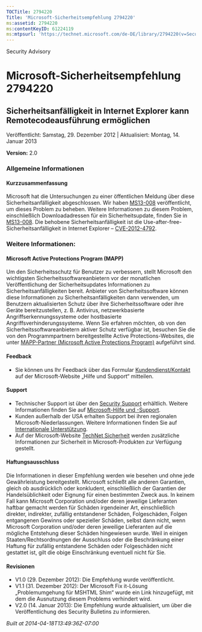 ```yaml
---
TOCTitle: 2794220
Title: 'Microsoft-Sicherheitsempfehlung 2794220'
ms:assetid: 2794220
ms:contentKeyID: 61224119
ms:mtpsurl: 'https://technet.microsoft.com/de-DE/library/2794220(v=Security.10)'
---
```


Security Advisory

Microsoft-Sicherheitsempfehlung 2794220
=======================================

Sicherheitsanfälligkeit in Internet Explorer kann Remotecodeausführung ermöglichen
----------------------------------------------------------------------------------

Veröffentlicht: Samstag, 29. Dezember 2012 | Aktualisiert: Montag, 14. Januar 2013

**Version:** 2.0

### Allgemeine Informationen

#### Kurzzusammenfassung

Microsoft hat die Untersuchungen zu einer öffentlichen Meldung über diese Sicherheitsanfälligkeit abgeschlossen. Wir haben [MS13-008](http://go.microsoft.com/fwlink/?linkid=275628) veröffentlicht, um dieses Problem zu beheben. Weitere Informationen zu diesem Problem, einschließlich Downloadadressen für ein Sicherheitsupdate, finden Sie in [MS13-008](http://go.microsoft.com/fwlink/?linkid=275628). Die behobene Sicherheitsanfälligkeit ist die Use-after-free-Sicherheitsanfälligkeit in Internet Explorer – [CVE-2012-4792](http://www.cve.mitre.org/cgi-bin/cvename.cgi?name=cve-2012-4792).

### Weitere Informationen:

#### Microsoft Active Protections Program (MAPP)

Um den Sicherheitsschutz für Benutzer zu verbessern, stellt Microsoft den wichtigsten Sicherheitssoftwareanbietern vor der monatlichen Veröffentlichung der Sicherheitsupdates Informationen zu Sicherheitsanfälligkeiten bereit. Anbieter von Sicherheitssoftware können diese Informationen zu Sicherheitsanfälligkeiten dann verwenden, um Benutzern aktualisierten Schutz über ihre Sicherheitssoftware oder ihre Geräte bereitzustellen, z. B. Antivirus, netzwerkbasierte Angriffserkennungssysteme oder hostbasierte Angriffsverhinderungssysteme. Wenn Sie erfahren möchten, ob von den Sicherheitssoftwareanbietern aktiver Schutz verfügbar ist, besuchen Sie die von den Programmpartnern bereitgestellte Active Protections-Websites, die unter [MAPP-Partner (Microsoft Active Protections Program)](http://go.microsoft.com/fwlink/?linkid=215201) aufgeführt sind.

#### Feedback

-   Sie können uns Ihr Feedback über das Formular [Kundendienst/Kontakt](http://support.microsoft.com/kb/?scid=sw;en;1257&showpage=1&ws=technet&sd=tech) auf der Microsoft-Website „Hilfe und Support“ mitteilen.

#### Support

-   Technischer Support ist über den [Security Support](http://go.microsoft.com/fwlink/?linkid=21131) erhältlich. Weitere Informationen finden Sie auf [Microsoft-Hilfe und -Support](http://support.microsoft.com/).
-   Kunden außerhalb der USA erhalten Support bei ihren regionalen Microsoft-Niederlassungen. Weitere Informationen finden Sie auf [Internationale Unterstützung](http://go.microsoft.com/fwlink/?linkid=21155).
-   Auf der Microsoft-Website [TechNet Sicherheit](http://technet.microsoft.com/de-de/security/default.aspx) werden zusätzliche Informationen zur Sicherheit in Microsoft-Produkten zur Verfügung gestellt.

#### Haftungsausschluss

Die Informationen in dieser Empfehlung werden wie besehen und ohne jede Gewährleistung bereitgestellt. Microsoft schließt alle anderen Garantien, gleich ob ausdrücklich oder konkludent, einschließlich der Garantien der Handelsüblichkeit oder Eignung für einen bestimmten Zweck aus. In keinem Fall kann Microsoft Corporation und/oder deren jeweilige Lieferanten haftbar gemacht werden für Schäden irgendeiner Art, einschließlich direkter, indirekter, zufällig entstandener Schäden, Folgeschäden, Folgen entgangenen Gewinns oder spezieller Schäden, selbst dann nicht, wenn Microsoft Corporation und/oder deren jeweilige Lieferanten auf die mögliche Entstehung dieser Schäden hingewiesen wurde. Weil in einigen Staaten/Rechtsordnungen der Ausschluss oder die Beschränkung einer Haftung für zufällig entstandene Schäden oder Folgeschäden nicht gestattet ist, gilt die obige Einschränkung eventuell nicht für Sie.

#### Revisionen

-   V1.0 (29. Dezember 2012): Die Empfehlung wurde veröffentlicht.
-   V1.1 (31. Dezember 2012): Der Microsoft Fix it-Lösung „Problemumgehung für MSHTML Shim“ wurde ein Link hinzugefügt, mit dem die Ausnutzung diesem Problems verhindert wird.
-   V2.0 (14. Januar 2013): Die Empfehlung wurde aktualisiert, um über die Veröffentlichung des Security Bulletins zu informieren.

*Built at 2014-04-18T13:49:36Z-07:00*

